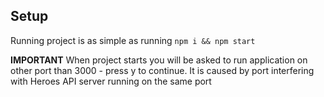 ## Setup

Running project is as simple as running `npm i && npm start`

**IMPORTANT** When project starts you will be asked to run application on other port than 3000 - press y to continue. It is caused by port interfering with Heroes API server running on the same port
